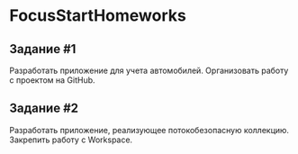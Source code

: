 # FocusStartHomeworks

## Задание #1
Разработать приложение для учета автомобилей. Организовать работу с проектом на GitHub.

## Задание #2
Разработать приложение, реализующее потокобезопасную коллекцию. Закрепить работу с Workspace.